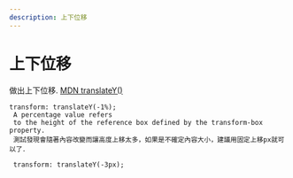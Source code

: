 ```yaml
---
description: 上下位移
---
```


# 上下位移

做出上下位移. [MDN translateY()](https://developer.mozilla.org/en-US/docs/Web/CSS/transform-function/translateY)

```
transform: translateY(-1%);
 A percentage value refers 
 to the height of the reference box defined by the transform-box property.
 測試發現會隨著內容改變而讓高度上移太多，如果是不確定內容大小，建議用固定上移px就可以了．
 
 transform: translateY(-3px);
```

